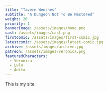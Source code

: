 ```yaml
---
title: "Tavern Wenches"
subtitle: "A Dungeon Not To Be Mastered"
weight: 20
priority: 1
bannerImage: /assets/images/home.png
cast: /assets/images/cast.png
firstcomic: /assets/images/first-comic.jpg
latestcomic: /assets/images/latest-comic.jpg
archive: /assets/images/archive.jpg
patreon: /assets/images/veronica.png
featuredCharacters:
  - Veronica
  - Lulu
  - Anita
---
```


This is my site